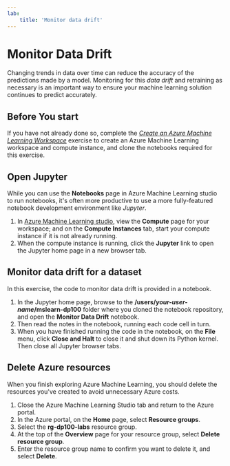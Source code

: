 ```yaml
---
lab:
    title: 'Monitor data drift'
---
```

# Monitor Data Drift

Changing trends in data over time can reduce the accuracy of the predictions made by a model. Monitoring for this *data drift* and retraining as necessary is an important way to ensure your machine learning solution continues to predict accurately.

## Before You start

If you have not already done so, complete the *[Create an Azure Machine Learning Workspace](01-create-a-workspace.md)* exercise to create an Azure Machine Learning workspace and compute instance, and clone the notebooks required for this exercise.

## Open Jupyter

While you can use the **Notebooks** page in Azure Machine Learning studio to run notebooks, it's often more productive to use a more fully-featured notebook development environment like *Jupyter*.

1. In [Azure Machine Learning studio](https://ml.azure.com), view the **Compute** page for your workspace; and on the **Compute Instances** tab, start your compute instance if it is not already running.
2. When the compute instance is running, click the **Jupyter** link to open the Jupyter home page in a new browser tab.

## Monitor data drift for a dataset

In this exercise, the code to monitor data drift is provided in a notebook.

1. In the Jupyter home page, browse to the **/users/*your-user-name*/mslearn-dp100** folder where you cloned the notebook repository, and open the **Monitor Data Drift** notebook.
2. Then read the notes in the notebook, running each code cell in turn.
3. When you have finished running the code in the notebook, on the **File** menu, click **Close and Halt** to close it and shut down its Python kernel. Then close all Jupyter browser tabs.

## Delete Azure resources

When you finish exploring Azure Machine Learning, you should delete the resources you've created to avoid unnecessary Azure costs.

1. Close the Azure Machine Learning Studio tab and return to the Azure portal.
1. In the Azure portal, on the **Home** page, select **Resource groups**.
1. Select the **rg-dp100-labs** resource group.
1. At the top of the **Overview** page for your resource group, select **Delete resource group**. 
1. Enter the resource group name to confirm you want to delete it, and select **Delete**.